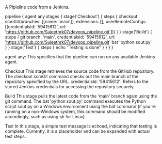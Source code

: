 A Pipleline code from a Jenkins.


pipeline {
    agent any
    stages {
        stage('Checkout') {
            steps {
                checkout scmGit(branches: [[name: 'main']], extensions: [], userRemoteConfigs: [[credentialsId: '59415612', url: 'https://github.com/Sujeethrk07/devops_pipeline.git']])
            }
        }
        stage('Build') {
            steps {
                git branch: 'main', credentialsId: '59415612', url: 'https://github.com/Sujeethrk07/devops_pipeline.git'
                bat 'python sout.py'   
            }
        }
        stage('Test') {
            steps {
                echo "Testing is done"
            }
        }
    }
}

agent any: This specifies that the pipeline can run on any available Jenkins agent.

Checkout
This stage retrieves the source code from the GitHub repository.
The checkout scmGit command checks out the main branch of the repository specified by the URL.
credentialsId: '59415612': Refers to the stored Jenkins credentials for accessing the repository securely.

Build
This stage pulls the latest code from the 'main' branch again using the git command.
The bat 'python sout.py' command executes the Python script sout.py on a Windows environment using the bat command (if you're running on a non-Windows system, this command should be modified accordingly, such as using sh for Linux).

Test
In this stage, a simple test message is echoed, indicating that testing is complete. Currently, it is a placeholder and can be expanded with actual test steps.
